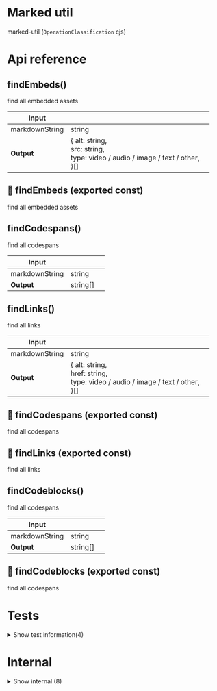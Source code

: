 # Marked util

marked-util (`OperationClassification` cjs)



# Api reference

## findEmbeds()

find all embedded assets


| Input      |    |    |
| ---------- | -- | -- |
| markdownString | string |  |
| **Output** | { alt: string, <br />src: string, <br />type: video / audio / image / text / other, <br /> }[]   |    |



## 📄 findEmbeds (exported const)

find all embedded assets


## findCodespans()

find all codespans


| Input      |    |    |
| ---------- | -- | -- |
| markdownString | string |  |
| **Output** | string[]   |    |



## findLinks()

find all links


| Input      |    |    |
| ---------- | -- | -- |
| markdownString | string |  |
| **Output** | { alt: string, <br />href: string, <br />type: video / audio / image / text / other, <br /> }[]   |    |



## 📄 findCodespans (exported const)

find all codespans


## 📄 findLinks (exported const)

find all links


## findCodeblocks()

find all codespans


| Input      |    |    |
| ---------- | -- | -- |
| markdownString | string |  |
| **Output** | string[]   |    |



## 📄 findCodeblocks (exported const)

find all codespans

# Tests

<details><summary>Show test information(4)</summary>
    
  # findEmbedsTest()




| Input      |    |    |
| ---------- | -- | -- |
| - | | |
| **Output** |    |    |



## test()

| Input      |    |    |
| ---------- | -- | -- |
| - | | |
| **Output** |    |    |



## 📄 findEmbedsTest (unexported const)

## 📄 test (unexported const)

  </details>

# Internal

<details><summary>Show internal (8)</summary>
    
  # findJsonInMarkdown()

For good accuracy, try to get a markdown with a single JSON, preferably without any other codespans.


| Input      |    |    |
| ---------- | -- | -- |
| text (optional) | string |  |
| **Output** |    |    |



## flattenMarkdownString()

find all items that match a token, recursively in all nested things


| Input      |    |    |
| ---------- | -- | -- |
| - | | |
| **Output** | {  }[]   |    |



## flattenMarkedTokenRecursive()

Recursively flatten a marked token and return something if a find function is met


| Input      |    |    |
| ---------- | -- | -- |
| - | | |
| **Output** | {  }[]   |    |



## trimCodeblock()

| Input      |    |    |
| ---------- | -- | -- |
| codeblock | string |  |
| **Output** |    |    |



## 📄 findJsonInMarkdown (exported const)

For good accuracy, try to get a markdown with a single JSON, preferably without any other codespans.


## 📄 flattenMarkdownString (exported const)

find all items that match a token, recursively in all nested things


## 📄 flattenMarkedTokenRecursive (exported const)

Recursively flatten a marked token and return something if a find function is met


## 📄 trimCodeblock (exported const)

  </details>

